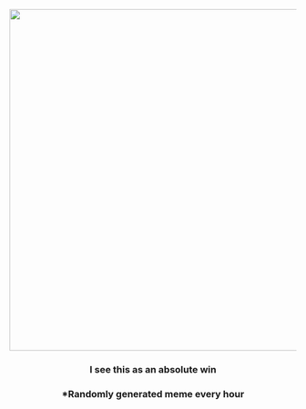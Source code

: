 <p align="center">
        <img src="https://i.redd.it/4gnh9g7v1uw81.jpg" width="600" height="600">
        </p>
        <h3 align="center">I see this as an absolute win</h3>
        <h3 align="center">*Randomly generated meme every hour</h3>
    